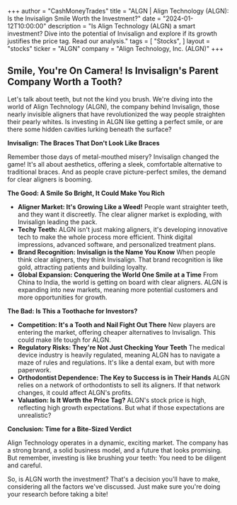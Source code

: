 +++
author = "CashMoneyTrades"
title = "ALGN |  Align Technology (ALGN): Is the Invisalign Smile Worth the Investment?"
date = "2024-01-12T10:00:00"
description = "Is Align Technology (ALGN) a smart investment? Dive into the potential of Invisalign and explore if its growth justifies the price tag. Read our analysis."
tags = [
"Stocks",
]
layout = "stocks"
ticker = "ALGN"
company = "Align Technology, Inc. (ALGN)"
+++
        


##  Smile, You're On Camera!  Is Invisalign's Parent Company Worth a Tooth? 

Let's talk about teeth, but not the kind you brush.  We're diving into the world of Align Technology (ALGN), the company behind Invisalign, those nearly invisible aligners that have revolutionized the way people straighten their pearly whites.  Is investing in ALGN like getting a perfect smile, or are there some hidden cavities lurking beneath the surface?

**Invisalign: The Braces That Don't Look Like Braces**

Remember those days of metal-mouthed misery?  Invisalign changed the game!  It's all about aesthetics,  offering a sleek, comfortable alternative to traditional braces.  And as people crave picture-perfect smiles, the demand for clear aligners is booming.

**The Good: A Smile So Bright, It Could Make You Rich**

* **Aligner Market:  It's Growing Like a Weed!**  People want straighter teeth, and they want it discreetly.  The clear aligner market is exploding, with Invisalign leading the pack.
* **Techy Teeth:**  ALGN isn't just making aligners, it's developing innovative tech to make the whole process more efficient. Think digital impressions, advanced software, and personalized treatment plans.
* **Brand Recognition:  Invisalign is the Name You Know**  When people think clear aligners, they think Invisalign.  That brand recognition is like gold, attracting patients and building loyalty.
* **Global Expansion:  Conquering the World One Smile at a Time**  From China to India, the world is getting on board with clear aligners.  ALGN is expanding into new markets, meaning more potential customers and more opportunities for growth.

**The Bad:  Is This a Toothache for Investors?**

* **Competition:  It's a Tooth and Nail Fight Out There**  New players are entering the market, offering cheaper alternatives to Invisalign.  This could make life tough for ALGN.
* **Regulatory Risks:  They're Not Just Checking Your Teeth**  The medical device industry is heavily regulated, meaning ALGN has to navigate a maze of rules and regulations.  It's like a dental exam, but with more paperwork.
* **Orthodontist Dependence:  The Key to Success is in Their Hands**  ALGN relies on a network of orthodontists to sell its aligners.  If that network changes, it could affect ALGN's profits.
* **Valuation:  Is It Worth the Price Tag?**  ALGN's stock price is high, reflecting high growth expectations.  But what if those expectations are unrealistic?  

**Conclusion:  Time for a Bite-Sized Verdict**

Align Technology operates in a dynamic, exciting market.  The company has a strong brand, a solid business model, and a future that looks promising. But remember, investing is like brushing your teeth: You need to be diligent and careful. 

So, is ALGN worth the investment?  That's a decision you'll have to make, considering all the factors we've discussed.  Just make sure you're doing your research before taking a bite! 

        